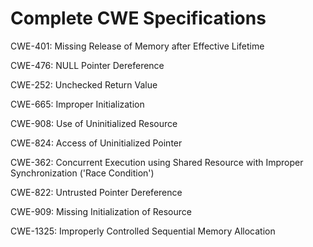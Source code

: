 

# Complete CWE Specifications

CWE-401: Missing Release of Memory after Effective Lifetime

CWE-476: NULL Pointer Dereference

CWE-252: Unchecked Return Value

CWE-665: Improper Initialization

CWE-908: Use of Uninitialized Resource

CWE-824: Access of Uninitialized Pointer

CWE-362: Concurrent Execution using Shared Resource with Improper Synchronization ('Race Condition')

CWE-822: Untrusted Pointer Dereference

CWE-909: Missing Initialization of Resource

CWE-1325: Improperly Controlled Sequential Memory Allocation